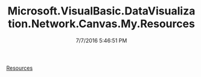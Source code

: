 ﻿---
title: Microsoft.VisualBasic.DataVisualization.Network.Canvas.My.Resources
date: 7/7/2016 5:46:51 PM
---

[Resources](T-Microsoft.VisualBasic.DataVisualization.Network.Canvas.My.Resources.Resources.html)
